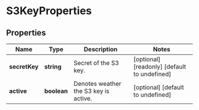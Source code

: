 # S3KeyProperties

## Properties
| Name | Type | Description | Notes |
| ------------ | ------------- | ------------- | ------------- |
| **secretKey** | **string** | Secret of the S3 key. | [optional] [readonly] [default to undefined] |
| **active** | **boolean** | Denotes weather the S3 key is active. | [optional] [default to undefined] |



